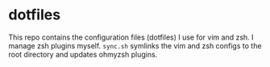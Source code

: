 # dotfiles
This repo contains the configuration files (dotfiles) I use for vim and zsh. I manage zsh plugins myself. `sync.sh` symlinks the vim and zsh configs to the root directory and updates ohmyzsh plugins.
